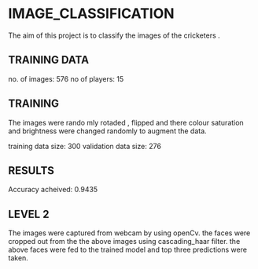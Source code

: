 # IMAGE_CLASSIFICATION
The aim of this project is to classify the images of the cricketers . 
## TRAINING DATA 
no. of images: 576
no of players: 15

## TRAINING
The images were rando mly rotaded , flipped and there colour saturation and brightness were changed randomly to augment the data.

training data size: 300
validation data size: 276

## RESULTS
Accuracy acheived: 0.9435

## LEVEL 2
The images were captured from webcam by using openCv.
the faces were cropped out from the the above images using cascading_haar filter.
the above faces were fed to the trained model and top three predictions were taken.


